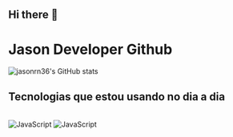 ## Hi there 👋

# Jason Developer Github

![jasonrn36's GitHub stats](https://github-readme-stats.vercel.app/api?username=jasonrn36&show_icons=true&theme=codeSTACKr)

## Tecnologias que estou usando no dia a dia
<div style="display:inline-block"></br>
  <img src="https://img.shields.io/badge/JavaScript-323330?style=for-the-badge&logo=javascript&logoColor=F7DF1E"/ alt="JavaScript">
    <img src="https://img.shields.io/badge/JavaScript-323330?style=for-the-badge&logo=javascript&logoColor=F7DF1E"/ alt="JavaScript">
</div>
